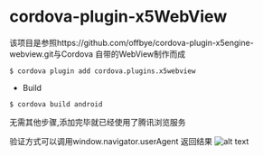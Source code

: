 
# cordova-plugin-x5WebView

该项目是参照https://github.com/offbye/cordova-plugin-x5engine-webview.git与Cordova 自带的WebView制作而成

```
$ cordova plugin add cordova.plugins.x5webview
```

* Build
```
$ cordova build android
```

无需其他步骤,添加完毕就已经使用了腾讯浏览服务

验证方式可以调用window.navigator.userAgent
返回结果
![alt text](/result.jpg "返回结果")


